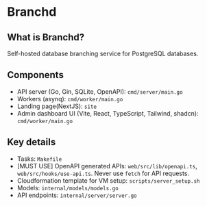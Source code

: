 # Branchd

## What is Branchd?
Self-hosted database branching service for PostgreSQL databases.

## Components
- API server (Go, Gin, SQLite, OpenAPI): `cmd/server/main.go`
- Workers (asynq): `cmd/worker/main.go`
- Landing page(NextJS): `site`
- Admin dashboard UI (Vite, React, TypeScript, Tailwind, shadcn): `cmd/worker/main.go`

## Key details
- Tasks: `Makefile`
- [MUST USE] OpenAPI generated APIs: `web/src/lib/openapi.ts`, `web/src/hooks/use-api.ts`. Never use `fetch` for API requests.
- Cloudformation template for VM setup: `scripts/server_setup.sh`
- Models: `internal/models/models.go`
- API endpoints: `internal/server/server.go`
